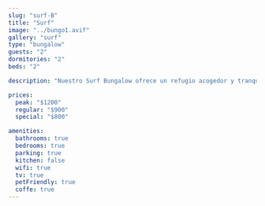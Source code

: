 ```yaml
---
slug: "surf-B"
title: "Surf"
image: "../bungo1.avif"
gallery: "surf"
type: "bungalow"
guests: "2"
dormitories: "2"
beds: "2"

description: "Nuestro Surf Bungalow ofrece un refugio acogedor y tranquilo a solo unos pasos de la playa. Con una decoración rústica, camas cómodas y un baño privado, es perfecto para parejas o pequeñas familias que buscan relajarse y disfrutar de la belleza de Playa Blanca."

prices:
  peak: "$1200"
  regular: "$900"
  special: "$800"

amenities:
  bathrooms: true
  bedrooms: true
  parking: true
  kitchen: false
  wifi: true
  tv: true
  petFriendly: true
  coffe: true
---
```

